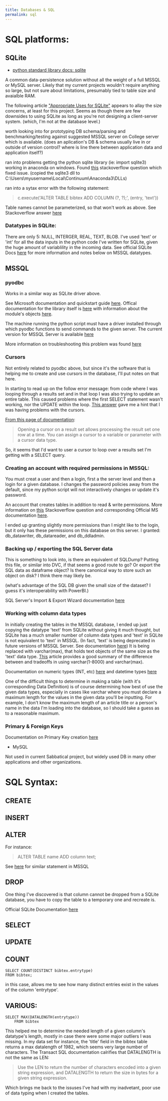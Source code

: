 ```yaml
---
title: Databases & SQL
permalink: sql
---
```


# SQL platforms:

## SQLite

* [python standard library docs: sqlite](https://docs.python.org/2/library/sqlite3.html)

A common data-persistence solution without all the weight of a full MSSQL or MySQL server. 
Likely that my current projects wouldn't require anything so large, but not sure about limitations, presumably tied to table size and avaialble RAM.

The following article ["Appropriate Uses for SQLite"](https://sqlite.org/whentouse.html) appears to allay the size concerns, at least for this project. Seems as though there are few downsides to using SQLite as long as you're not designing a client-server system. (which, I'm not at the database level.)

worth looking into for prototyping DB schema/parsing and benchmarking/testing against suggested MSSQL server on College server which is available.
(does an aplication's DB & schema usually live in or outside of version control? where is line there between application data and application itself?)

ran into problems getting the python sqlite library (ie: import sqlite3) working in anaconda on windows. Found [this](https://stackoverflow.com/questions/54876404/unable-to-import-sqlite3-using-anaconda-python) stackoverflow question which fixed issue. (copied the sqlite3 dll to C:\Users\myusername\Local\Continuum\Anaconda3\DLLs)

ran into a sytax error with the following statement:

> c.execute('ALTER TABLE bibtex ADD COLUMN (?, ?);', (entry, 'text'))

Table names cannot be parameterized, so that won't work as above. See Stackoverflow answer [here](https://stackoverflow.com/questions/18159352/python-sqlite-near-syntax-error) 

### Datatypes in SQLite:

There are only 5: NULL, INTERGER, REAL, TEXT, BLOB. I've used 'text' or 'int' for all the data inputs in the python code I've written for SQLite, given the huge amount of variablility in the incoming data. See official SQLite Docs [here](https://www.sqlite.org/datatype3.html) for more information and notes below on MSSQL datatypes. 

## MSSQL

### pyodbc

Works in a similar way as SQLite driver above. 

See Microsoft documentation and quickstart guide [here](https://docs.microsoft.com/en-us/sql/connect/python/pyodbc/step-3-proof-of-concept-connecting-to-sql-using-pyodbc?view=sql-server-ver15). Offical documentation for the library itself is [here](https://github.com/mkleehammer/pyodbc/wiki) with information about the module's objects [here](https://github.com/mkleehammer/pyodbc/wiki/Objects).

The machine running the python script must have a driver installed through which pyodbc functions to send commands to the given server.
The current version for MSSQL Server is available [here](https://docs.microsoft.com/en-us/sql/connect/odbc/download-odbc-driver-for-sql-server?view=sql-server-ver15) 

More information on troubleshooting this problem was found [here](https://github.com/mkleehammer/pyodbc/wiki/Connecting-to-SQL-Server-from-Windows)

### Cursors

Not entirely related to pyodbc above, but since it's the software that is helping me to create and use cursors in the database, I'll put notes on that here.

In starting to read up on the follow error message:
from code where I was looping through a results set and in that loop I was also trying to update an entire table. This caused problems where the first SELECT statement wasn't working, nor the UPDATE within the loop. [This answer](https://stackoverflow.com/a/38819537/13906097) gave me a hint that I was having problems with the cursors. 

[From this page of documentation](https://docs.microsoft.com/en-us/sql/t-sql/language-elements/cursors-transact-sql?view=sql-server-ver15):
>  Opening a cursor on a result set allows processing the result set one row at a time. You can assign a cursor to a variable or parameter with a cursor data type.

So, it seems that I'd want to user a cursor to loop over a results set I'm getting with a SELECT query. 

### Creating an account with required permissions in MSSQL:

You must creat a user and then a login, first a the server level and then a login for a given database. I changes the password policies away from the default, since my python script will not interactively changes or update it's password. 

An account that creates tables in addition to read & write permissions. More information on [this](https://dba.stackexchange.com/questions/225359/sql-server-database-level-roles-for-creating-tables) Stackoverflow question and corresponding Official MS documentation [here](https://docs.microsoft.com/en-us/sql/relational-databases/security/authentication-access/database-level-roles?view=sql-server-2017).

I ended up granting slightly more permissions than I might like to the login, but it only has these permissions on this database on this server. I granted: db_datawriter, db_datareader, and db_ddladmin.

### Backing up / exporting the SQL Server data

This is something to look into, is there an equivalent of SQLDump? Putting this file, or similar into DVC, if that seems a good route to go? Or export the SQL data as dataframe object? Is there canonical way to store such an object on disk? I think there may likely be. 

(what's advantage of the SQL DB given the small size of the dataset? I guess it's interoperability with PowerBI.)

SQL Server's Import & Export Wizard documentation [here](https://docs.microsoft.com/en-us/sql/integration-services/import-export-data/import-and-export-data-with-the-sql-server-import-and-export-wizard?view=sql-server-ver15)

### Working with column data types

In initially creating the tables in the MSSQL database, I ended up just copying the datatype 'text' from SQLite without giving it much thought, but SQLite has a much smaller number of column data types and 'text' in SQLite is not equivalent to 'text' in MSSQL.  (In fact, 'text' is being deprecated in future versions of MSSQL Server. See documentation [here](https://docs.microsoft.com/en-us/sql/t-sql/data-types/ntext-text-and-image-transact-sql?view=sql-server-ver15)) It is being replaced with varchar(max), that holds text objects of the same size as the 'text' data type. [This](https://www.mssqltips.com/sqlservertip/4485/comparison-of-the-varcharmax-and-varcharn-sql-server-data-types/) article provides a good summary of the difference between and tradeoffs in using varchar(1-8000) and varchar(max).

Documentation on numeric types (INT, etc) [here](https://docs.microsoft.com/en-us/sql/t-sql/data-types/int-bigint-smallint-and-tinyint-transact-sql?view=sql-server-ver15) and datetime types [here](https://docs.microsoft.com/en-us/sql/t-sql/data-types/datetime-transact-sql?view=sql-server-ver15)

One of the difficult things to determine in making a table (with it's corresponding Data Definition) is of course determining how best of use the given data types, especially in cases like varchar where you must declare a maximum length for the values in the given data you'll be inputting. For example, I don't know the maximum length of an article title or a person's name in the data I'm loading into the database, so I should take a guess as to a reasonable maximum. 

### Primary & Foreign Keys

Documentation on Primary Key creation [here](https://docs.microsoft.com/en-us/sql/relational-databases/tables/create-primary-keys?view=sql-server-ver15)

* MySQL

Not used in current Sabbatical project, but widely used DB in many other applications and other organizations. 

# SQL Syntax:

## CREATE

## INSERT

## ALTER

For instance:

> ALTER TABLE name ADD column text;

See [here](https://docs.microsoft.com/en-us/sql/relational-databases/tables/add-columns-to-a-table-database-engine?view=sql-server-ver15) for similar statement in MSSQL

## DROP

One thing I've discovered is that column cannot be dropped from a SQLite database, you have to copy the table to a temporary one and recreate is.

Official SQLite Documentation [here](https://www.sqlite.org/faq.html#q11) 

## SELECT

## UPDATE 



## COUNT

    SELECT COUNT(DISTINCT bibtex.entrytype)
	FROM bibtex;

in this case, allows me to see how many distinct entries exist in the values of the column 'entrytype'.

## VARIOUS:

    SELECT MAX(DATALENGTH(entrytype))
        FROM bibtex

This helped me to determine the needed length of a given column's datatype's length, mostly in case there were some major outliers I was missing. In my data set for instance, the 'title' field in the bibtex table returns a max datalength of 1982, which seems very large number of characters. The Transact SQL documentation calrifies that DATALENGTH is not the same as LEN:

> Use the LEN to return the number of characters encoded into a given string expression, and DATALENGTH to return the size in bytes for a given string expression.

Which brings me back to the issuses I've had with my inadvetant, poor use of data typing when I created the tables. 